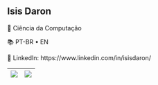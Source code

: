 ## Isis Daron
<p> 🚀 Ciência da Computação</p>
<p> 📚 PT-BR • EN </p>
<p> 📩 LinkedIn: https://www.linkedin.com/in/isisdaron/ </p>


| <img align="center" src="https://github-readme-stats.vercel.app/api?username=isismd&count_private=true&theme=dracula&show_icons=true&hide=prs&rank_icon=github" /> | <img align="center" src="https://github-readme-stats.vercel.app/api/wakatime?username=isismd&layout=compact&theme=dracula&hide_progress=true" /> |
| ------------- | ------------- |
